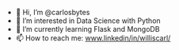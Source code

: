 - 👋 Hi, I’m @carlosbytes
- 👀 I’m interested in Data Science with Python
- 🌱 I’m currently learning Flask and MongoDB 
- 📫 How to reach me: www.linkedin/in/williscarl/

<!---
carlosbytes/carlosbytes is a ✨ special ✨ repository because its `README.md` (this file) appears on your GitHub profile.
You can click the Preview link to take a look at your changes.
--->
